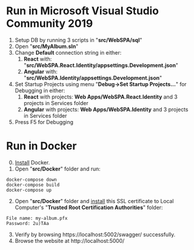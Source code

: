 # Run in Microsoft Visual Studio Community 2019
1. Setup DB by running 3 scripts in "**src/WebSPA/sql**"
2. Open "**src/MyAlbum.sln**"
3. Change **Default** connection string in either:
   1. **React** with: "**src/WebSPA.React.Identity/appsettings.Development.json**"
   2. **Angular** with: "**src/WebSPA.Identity/appsettings.Development.json**"
4. Set Startup Projects using menu "**Debug->Set Startup Projects...**" for Debugging in either:
   1. **React** with projects: **Web Apps/WebSPA.React.Identity** and 3 projects in Services folder
   2. **Angular** with projects: **Web Apps/WebSPA.Identity** and 3 projects in Services folder
5. Press F5 for Debugging
# Run in Docker
0. [Install](https://docs.docker.com/docker-for-windows/install/) Docker.
1. Open "**src/Docker**" folder and run: 
```
docker-compose down
docker-compose build
docker-compose up
```
2. Open "**src/Docker**" folder and [install](https://www.thewindowsclub.com/manage-trusted-root-certificates-windows) this SSL certificate to Local Computer's "**Trusted Root Certification Authorities**" folder:
```
File name: my-album.pfx
Password: 2u)TAa
```
3. Verify by browsing https://localhost:5002/swagger/ successfully.
4. Browse the website at http://localhost:5000/